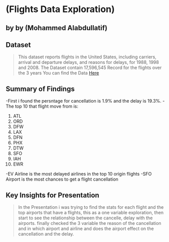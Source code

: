 
# (Flights Data Exploration)
## by by (Mohammed Alabdullatif)


## Dataset

> This dataset reports flights in the United States, including carriers, arrival and departure delays, and reasons for delays, for 1988, 1998 and 2008.
The Dataset contain 17,596,545 Record for the flights over the 3 years
You can find the Data [Here](http://stat-computing.org/dataexpo/2009/the-data.html)


## Summary of Findings

-First i found the persntage for cancellation is 1.9% and the delay is 19.3%.
-The top 10 that flight move from is:

 1. ATL
2. ORD
3. DFW
4. LAX
5. DFN
6. PHX
7. DTW
8. SFO
9. IAH
10. EWR

-EV Airline is the most delayed airlines in the top 10 origin flights
-SFO Airport is the most chances to get a flight cancellation





## Key Insights for Presentation

> In the Presentation i was trying to find the stats for each flight and the top airports that have a flights, this as a one variable exploration, then start to see the relationship between the cancelle, delay with the airports. finally checked the 3 variable the reason of the cancellation and in which airport and airline and does the airport effect on the cancellation and the delay.
